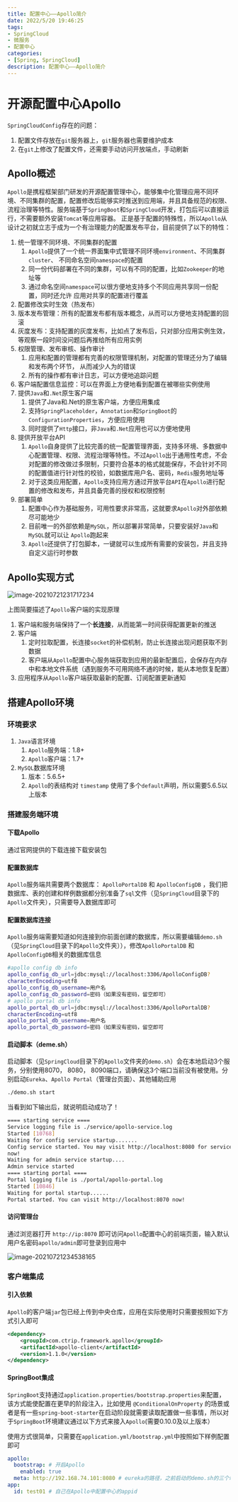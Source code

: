 ```yaml
---
title: 配置中心——Apollo简介
date: 2022/5/20 19:46:25
tags:
- SpringCloud
- 微服务
- 配置中心
categories:
- [Spring, SpringCloud]
description: 配置中心——Apollo简介
---
```


# 开源配置中心Apollo

`SpringCloudConfig`存在的问题：

1. 配置文件存放在`git`服务器上，`git`服务器也需要维护成本
2. 在`git`上修改了配置文件，还需要手动访问开放端点，手动刷新

## Apollo概述

`Apollo`是携程框架部门研发的开源配置管理中心，能够集中化管理应用不同环境、不同集群的配置，配置修改后能够实时推送到应用端，并且具备规范的权限、流程治理等特性。服务端基于`SpringBoot`和`SpringCloud`开发，打包后可以直接运行，不需要额外安装`Tomcat`等应用容器。 正是基于配置的特殊性，所以`Apollo`从设计之初就立志于成为一个有治理能力的配置发布平台，目前提供了以下的特性：

1. 统一管理不同环境、不同集群的配置
    1. `Apollo`提供了一个统一界面集中式管理不同环境`environment`、不同集群`cluster`、 不同命名空间`namespace`的配置
    2. 同一份代码部署在不同的集群，可以有不同的配置，比如`Zookeeper`的地址等
    3. 通过命名空间`namespace`可以很方便地支持多个不同应用共享同一份配置，同时还允许 应用对共享的配置进行覆盖
2. 配置修改实时生效（热发布）
3. 版本发布管理：所有的配置发布都有版本概念，从而可以方便地支持配置的回滚
4. 灰度发布：支持配置的灰度发布，比如点了发布后，只对部分应用实例生效，等观察一段时间没问题后再推给所有应用实例
5. 权限管理、发布审核、操作审计
    1. 应用和配置的管理都有完善的权限管理机制，对配置的管理还分为了编辑和发布两个环节， 从而减少人为的错误
    2. 所有的操作都有审计日志，可以方便地追踪问题
6. 客户端配置信息监控：可以在界面上方便地看到配置在被哪些实例使用
7. 提供`Java`和`.Net`原生客户端
    1. 提供了Java和.Net的原生客户端，方便应用集成
    2. 支持`SpringPlaceholder`，`Annotation`和`SpringBoot`的`ConfigurationProperties`，方便应用使用
    3. 同时提供了`Http`接口，非`Java`和`.Net`应用也可以方便地使用
8. 提供开放平台API
    1. `Apollo`自身提供了比较完善的统一配置管理界面，支持多环境、多数据中心配置管理、权限、流程治理等特性。不过`Apollo`出于通用性考虑，不会对配置的修改做过多限制，只要符合基本的格式就能保存，不会针对不同的配置值进行针对性的校验，如数据库用户名、密码，`Redis`服务地址等
    2. 对于这类应用配置，`Apollo`支持应用方通过开放平台`API`在`Apollo`进行配置的修改和发布，并且具备完善的授权和权限控制
9. 部署简单
    1. 配置中心作为基础服务，可用性要求非常高，这就要求`Apollo`对外部依赖尽可能地少
    2. 目前唯一的外部依赖是`MySQL`，所以部署非常简单，只要安装好`Java`和`MySQL`就可以让 `Apollo`跑起来
    3. `Apollo`还提供了打包脚本，一键就可以生成所有需要的安装包，并且支持自定义运行时参数

## Apollo实现方式

![image-20210721231717234](https://img-1301279461.cos.ap-nanjing.myqcloud.com/img/image-20210721231717234.png)

上图简要描述了`Apollo`客户端的实现原理

1. 客户端和服务端保持了一个**长连接**，从而能第一时间获得配置更新的推送
2. 客户端
    1. 定时拉取配置，长连接`socket`的补偿机制，防止长连接出现问题获取不到数据
    2. 客户端从`Apollo`配置中心服务端获取到应用的最新配置后，会保存在内存中和本地文件系统（遇到服务不可用网络不通的时候，能从本地恢复配置）
3.  应用程序从`Apollo`客户端获取最新的配置、订阅配置更新通知

## 搭建Apollo环境

### 环境要求

1. `Java`语言环境
    1. `Apollo`服务端：1.8+
    2. `Apollo`客户端：1.7+
2. `MySQL`数据库环境
    1. 版本：5.6.5+
    2. `Apollo`的表结构对 `timestamp` 使用了多个`default`声明，所以需要5.6.5以上版本

### 搭建服务端环境

#### 下载Apollo

通过官网提供的下载连接下载安装包

#### 配置数据库

`Apollo`服务端共需要两个数据库： `ApolloPortalDB` 和 `ApolloConfigDB` ，我们把数据库、表的创建和样例数据都分别准备了`sql`文件（见`SpringCloud`目录下的`Apollo`文件夹），只需要导入数据库即可

#### 配置数据库连接

`Apollo`服务端需要知道如何连接到你前面创建的数据库，所以需要编辑`demo.sh`（见`SpringCloud`目录下的`Apollo`文件夹）），修改`ApolloPortalDB` 和`ApolloConfigDB`相关的数据库信息

```sh
#apollo config db info
apollo_config_db_url=jdbc:mysql://localhost:3306/ApolloConfigDB?
characterEncoding=utf8
apollo_config_db_username=用户名
apollo_config_db_password=密码（如果没有密码，留空即可）
# apollo portal db info
apollo_portal_db_url=jdbc:mysql://localhost:3306/ApolloPortalDB?
characterEncoding=utf8
apollo_portal_db_username=用户名
apollo_portal_db_password=密码（如果没有密码，留空即可
```

#### 启动脚本（deme.sh）

启动脚本（见`SpringCloud`目录下的`Apollo`文件夹的`demo.sh`）会在本地启动3个服务，分别使用8070， 8080， 8090端口，请确保这3个端口当前没有被使用。分别启动`Eureka`、`Apollo Portal`（管理台页面）、其他辅助应用

```sh
./demo.sh start
```

当看到如下输出后，就说明启动成功了！

```sh
==== starting service ====
Service logging file is ./service/apollo-service.log
Started [10768]
Waiting for config service startup.......
Config service started. You may visit http://localhost:8080 for service status 
now!
Waiting for admin service startup....
Admin service started
==== starting portal ====
Portal logging file is ./portal/apollo-portal.log
Started [10846]
Waiting for portal startup......
Portal started. You can visit http://localhost:8070 now!
```

#### 访问管理台

通过浏览器打开 `http://ip:8070` 即可访问`Apollo`配置中心的前端页面，输入默认用户名密码`apollo/admin`即可登录到应用中

![image-20210721234538165](https://img-1301279461.cos.ap-nanjing.myqcloud.com/img/image-20210721234538165.png)

### 客户端集成

#### 引入依赖

`Apollo`的客户端`jar`包已经上传到中央仓库，应用在实际使用时只需要按照如下方式引入即可

```xml
<dependency>
    <groupId>com.ctrip.framework.apollo</groupId>
    <artifactId>apollo-client</artifactId>
    <version>1.1.0</version>
</dependency>
```

#### SpringBoot集成

`SpringBoot`支持通过`application.properties/bootstrap.properties`来配置，该方式能使配置在更早的阶段注入，比如使用 `@ConditionalOnProperty` 的场景或者是有一些`spring-boot-starter`在启动阶段就需要读取配置做一些事情，所以对于`SpringBoot`环境建议通过以下方式来接入`Apollo`(需要0.10.0及以上版本）

使用方式很简单，只需要在`application.yml/bootstrap.yml`中按照如下样例配置即可

```yaml
apollo:
  bootstrap: # 开启Apollo
    enabled: true
  meta: http://192.168.74.101:8080 # eureka的路径，之前启动的demo.sh的三个端口中的8080，实际是eureka
app:
  id: test01 # 自己在Apollo中配置中心的appid
```
